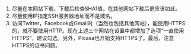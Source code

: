   1. 尽量在本网站下载，下载后检查SHA1值，在其他网站下载后更应该如此。
  1. 尽量使用IP指定SSH服务器地址而不是域名。
  1. 访问Twitter，Facebook或Gmail时（当然也包括其他网站），能使用HTTPS的，就不要使用HTTP。现在上述三个网站在设置中都增加了选项“一直使用HTTPS”，建议勾选。另外，Picasa也开始支持HTTPS了。最后，注意HTTPS的证书问题。